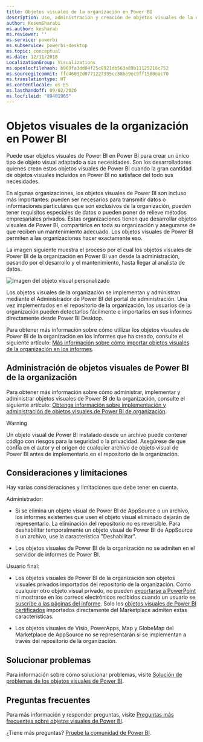 ```yaml
---
title: Objetos visuales de la organización en Power BI
description: Uso, administración y creación de objetos visuales de la organización en Power BI
author: KesemSharabi
ms.author: kesharab
ms.reviewer: ''
ms.service: powerbi
ms.subservice: powerbi-desktop
ms.topic: conceptual
ms.date: 12/11/2018
LocalizationGroup: Visualizations
ms.openlocfilehash: b969fa3dd04f25c8921db563a89b11125216c752
ms.sourcegitcommit: ffc46032d0771227395cc38be9ec9ff1500eac70
ms.translationtype: HT
ms.contentlocale: es-ES
ms.lasthandoff: 09/02/2020
ms.locfileid: "89401965"
---
```

# <a name="organizational-visuals-in-power-bi"></a>Objetos visuales de la organización en Power BI

Puede usar objetos visuales de Power BI en Power BI para crear un único tipo de objeto visual adaptado a sus necesidades. Son los desarrolladores quienes crean estos objetos visuales de Power BI cuando la gran cantidad de objetos visuales incluidos en Power BI no satisface del todo sus necesidades.

En algunas organizaciones, los objetos visuales de Power BI son incluso más importantes: pueden ser necesarios para transmitir datos o informaciones particulares que son exclusivos de la organización, pueden tener requisitos especiales de datos o pueden poner de relieve métodos empresariales privados. Estas organizaciones tienen que desarrollar objetos visuales de Power BI, compartirlos en toda su organización y asegurarse de que reciben un mantenimiento adecuado. Los objetos visuales de Power BI permiten a las organizaciones hacer exactamente eso.

La imagen siguiente muestra el proceso por el cual los objetos visuales de Power BI de la organización en Power BI van desde la administración, pasando por el desarrollo y el mantenimiento, hasta llegar al analista de datos.

![Imagen del objeto visual personalizado](media/power-bi-custom-visuals-organizational/custom-visual-org-01.jpg)

Los objetos visuales de la organización se implementan y administran mediante el Administrador de Power BI del portal de administración. Una vez implementados en el repositorio de la organización, los usuarios de la organización pueden detectarlos fácilmente e importarlos en sus informes directamente desde Power BI Desktop.

Para obtener más información sobre cómo utilizar los objetos visuales de Power BI de la organización en los informes que ha creado, consulte el siguiente artículo: [Más información sobre cómo importar objetos visuales de la organización en los informes](power-bi-custom-visuals.md).

## <a name="administer-organizational-power-bi-visuals"></a>Administración de objetos visuales de Power BI de la organización

Para obtener más información sobre cómo administrar, implementar y administrar objetos visuales de Power BI de la organización, consulte el siguiente artículo: [Obtenga información sobre implementación y administración de objetos visuales de Power BI de organización](../../admin/organizational-visuals.md).

> [!WARNING]
> Un objeto visual de Power BI instalado desde un archivo puede contener código con riesgos para la seguridad o la privacidad. Asegúrese de que confía en el autor y el origen de cualquier archivo de objeto visual de Power BI antes de implementarlo en el repositorio de la organización.

## <a name="considerations-and-limitations"></a>Consideraciones y limitaciones

Hay varias consideraciones y limitaciones que debe tener en cuenta.

Administrador:

* Si se elimina un objeto visual de Power BI de AppSource o un archivo, los informes existentes que usen el objeto visual eliminado dejarán de representarlo. La eliminación del repositorio no es reversible. Para deshabilitar temporalmente un objeto visual de Power BI de AppSource o un archivo, use la característica "Deshabilitar".

* Los objetos visuales de Power BI de la organización no se admiten en el servidor de informes de Power BI.

Usuario final:

* Los objetos visuales de Power BI de la organización son objetos visuales privados importados del repositorio de la organización. Como cualquier otro objeto visual privado, no pueden [exportarse a PowerPoint](https://docs.microsoft.com/power-bi/consumer/end-user-powerpoint) ni mostrarse en los correos electrónicos recibidos cuando un usuario se [suscribe a las páginas del informe](https://docs.microsoft.com/power-bi/consumer/end-user-subscribe). Solo los [objetos visuales de Power BI certificados](power-bi-custom-visuals-certified.md) importados directamente del Marketplace admiten estas características.

* Los objetos visuales de Visio, PowerApps, Map y GlobeMap del Marketplace de AppSource no se representarán si se implementan a través del repositorio de la organización.

## <a name="troubleshoot"></a>Solucionar problemas

Para información sobre cómo solucionar problemas, visite [Solución de problemas de los objetos visuales de Power BI](power-bi-custom-visuals-troubleshoot.md).

## <a name="faq"></a>Preguntas frecuentes

Para más información y responder preguntas, visite [Preguntas más frecuentes sobre objetos visuales de Power BI](power-bi-custom-visuals-faq.md#organizational-power-bi-visuals).

¿Tiene más preguntas? [Pruebe la comunidad de Power BI](https://community.powerbi.com/).
